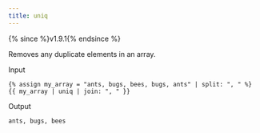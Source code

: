 ```yaml
---
title: uniq
---
```


{% since %}v1.9.1{% endsince %}

Removes any duplicate elements in an array.

Input
```liquid
{% assign my_array = "ants, bugs, bees, bugs, ants" | split: ", " %}
{{ my_array | uniq | join: ", " }}
```

Output
```text
ants, bugs, bees
```
